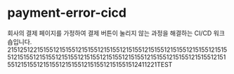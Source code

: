 # payment-error-cicd
회사의 결제 페이지를 가정하여 결제 버튼이 눌리지 않는 과정을 해결하는 CI/CD 워크숍입니다.
21512512215155121515512151551215155121515512151551215155121515512151551215155121515512151551215155121515512151551215155121515512151551215155121515512151551215155121515512151551512411221TEST
